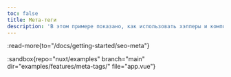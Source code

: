 ```yaml
---
toc: false
title: Мета-теги
description: 'В этом примере показано, как использовать хэлперы и композаблы Nuxt для управления SEO и метаданными.'
---
```


:read-more{to="/docs/getting-started/seo-meta"}

:sandbox{repo="nuxt/examples" branch="main" dir="examples/features/meta-tags/" file="app.vue"}
